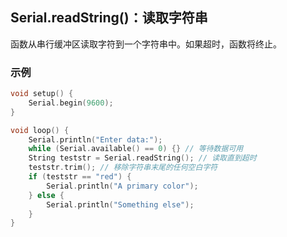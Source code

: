 ## Serial.readString()：读取字符串

函数从串行缓冲区读取字符到一个字符串中。如果超时，函数将终止。

### 示例

```C++
void setup() { 
    Serial.begin(9600); 
} 

void loop() { 
    Serial.println("Enter data:");
    while (Serial.available() == 0) {} // 等待数据可用
    String teststr = Serial.readString(); // 读取直到超时
    teststr.trim(); // 移除字符串末尾的任何空白字符
    if (teststr == "red") { 
        Serial.println("A primary color"); 
    } else { 
        Serial.println("Something else"); 
    } 
}
```

